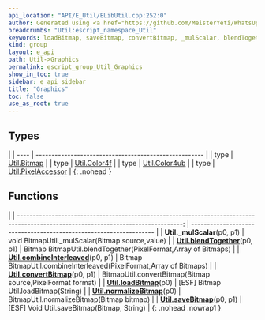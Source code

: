 ```yaml
---
api_location: "API/E_Util/ELibUtil.cpp:252:0"
author: Generated using <a href="https://github.com/MeisterYeti/WhatsUpDoc">WhatsUpDoc</a>
breadcrumbs: "Util:escript_namespace_Util"
keywords: loadBitmap, saveBitmap, convertBitmap, _mulScalar, blendTogether, combineInterleaved, normalizeBitmap
kind: group
layout: e_api
path: Util->Graphics
permalink: escript_group_Util_Graphics
show_in_toc: true
sidebar: e_api_sidebar
title: "Graphics"
toc: false
use_as_root: true
---
```


## Types

|
| ---- | ----------------------------------------------------- | 
| type | [Util.Bitmap](escript_type_Util_Bitmap)               | 
| type | [Util.Color4f](escript_type_Util_Color4f)             | 
| type | [Util.Color4ub](escript_type_Util_Color4ub)           | 
| type | [Util.PixelAccessor](escript_type_Util_PixelAccessor) | 
{: .nohead }

## Functions

|
| ----------------------------------------------------------------------------------------------------------------------------------: | ------------------------------------------------------------------ | 
| **Util._mulScalar**(p0, p1)                                                                                                         | void BitmapUtil._mulScalar(Bitmap source,value)                    | 
| **[Util.blendTogether](namespaceUtil_1_1BitmapUtils#namespaceUtil_1_1BitmapUtils_1a2f27c4b75874f86b55b849df85c79662)**(p0, p1)      | Bitmap BitmapUtil.blendTogether(PixelFormat,Array of Bitmaps)      | 
| **[Util.combineInterleaved](namespaceUtil_1_1BitmapUtils#namespaceUtil_1_1BitmapUtils_1abd3b33c28c6befe137d621cb2509f49a)**(p0, p1) | Bitmap BitmapUtil.combineInterleaved(PixelFormat,Array of Bitmaps) | 
| **[Util.convertBitmap](namespaceUtil_1_1BitmapUtils#namespaceUtil_1_1BitmapUtils_1acd03bd4a8dcfb58dfdc955280ee9fc87)**(p0, p1)      | BitmapUtil.convertBitmap(Bitmap source,PixelFormat format)         | 
| **[Util.loadBitmap](namespaceUtil_1_1Serialization#namespaceUtil_1_1Serialization_1ae36b6c8ef26854ef36806b63fd591c0e)**(p0)         | [ESF] Bitmap Util.loadBitmap(String)                               | 
| **[Util.normalizeBitmap](namespaceUtil_1_1BitmapUtils#namespaceUtil_1_1BitmapUtils_1a7dbb5b58f058f50bf27247bbaa0b23dc)**(p0)        | BitmapUtil.normalizeBitmap(Bitmap bitmap)                          | 
| **[Util.saveBitmap](namespaceUtil_1_1Serialization#namespaceUtil_1_1Serialization_1aebcb52198ae4dce2c008a781d76e5a97)**(p0, p1)     | [ESF] Void Util.saveBitmap(Bitmap, String)                         | 
{: .nohead .nowrap1 }

